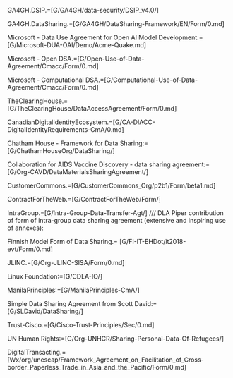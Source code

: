 GA4GH.DSIP.=[G/GA4GH/data-security/DSIP_v4.0/]

GA4GH.DataSharing.=[G/GA4GH/DataSharing-Framework/EN/Form/0.md]

Microsoft - Data Use Agreement for Open AI Model Development.=[G/Microsoft-DUA-OAI/Demo/Acme-Quake.md]

Microsoft - Open DSA.=[G/Open-Use-of-Data-Agreement/Cmacc/Form/0.md]

Microsoft - Computational DSA.=[G/Computational-Use-of-Data-Agreement/Cmacc/Form/0.md]

TheClearingHouse.=[G/TheClearingHouse/DataAccessAgreement/Form/0.md]

CanadianDigitalIdentityEcosystem.=[G/CA-DIACC-DigitalIdentityRequirements-CmA/0.md]

Chatham House - Framework for Data Sharing:=[G/ChathamHouseOrg/DataSharing/]

Collaboration for AIDS Vaccine Discovery - data sharing agreement:=[G/Org-CAVD/DataMaterialsSharingAgreement/]

CustomerCommons.=[G/CustomerCommons_Org/p2b1/Form/beta1.md]

ContractForTheWeb.=[G/ContractForTheWeb/Form/]

IntraGroup.=[G/Intra-Group-Data-Transfer-Agt/] /// DLA Piper contribution of form of intra-group data sharing agreement (extensive and inspiring use of annexes): 

Finnish Model Form of Data Sharing.= [G/FI-IT-EHDot/it2018-evt/Form/0.md]

JLINC.=[G/Org-JLINC-SISA/Form/0.md]  

Linux Foundation:=[G/CDLA-IO/]

ManilaPrinciples:=[G/ManilaPrinciples-CmA/]

Simple Data Sharing Agreement from Scott David:=[G/SLDavid/DataSharing/]

Trust-Cisco.=[G/Cisco-Trust-Principles/Sec/0.md]

UN Human Rights:=[G/Org-UNHCR/Sharing-Personal-Data-Of-Refugees/]

DigitalTransacting.=[Wx/org/unescap/Framework_Agreement_on_Facilitation_of_Cross-border_Paperless_Trade_in_Asia_and_the_Pacific/Form/0.md]